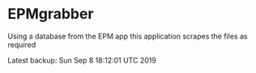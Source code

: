 # EPMgrabber
Using a database from the EPM app this application scrapes the files as required


Latest backup: Sun Sep 8 18:12:01 UTC 2019
